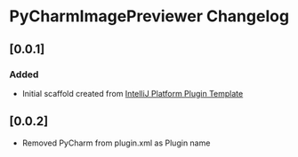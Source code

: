 <!-- Keep a Changelog guide -> https://keepachangelog.com -->

# PyCharmImagePreviewer Changelog

## [0.0.1]
### Added
- Initial scaffold created from [IntelliJ Platform Plugin Template](https://github.com/JetBrains/intellij-platform-plugin-template)

## [0.0.2]
- Removed PyCharm from plugin.xml as Plugin name